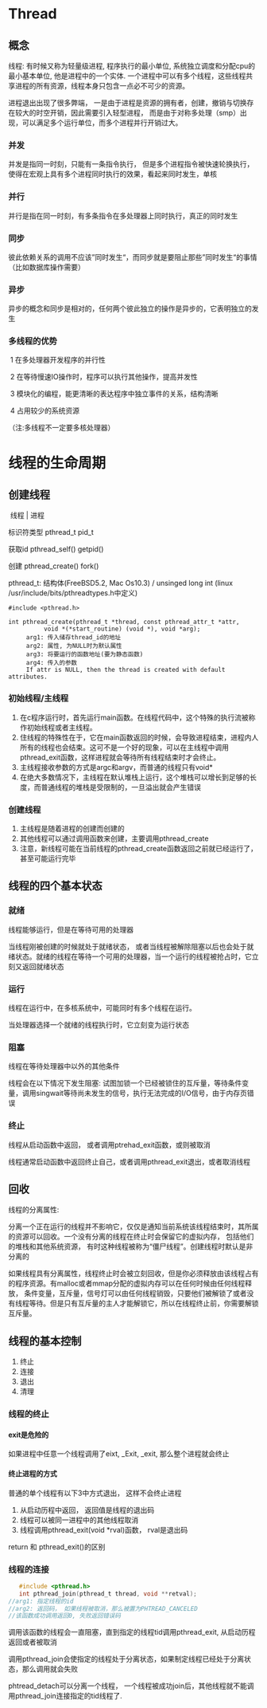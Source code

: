 # Thread

## 概念

线程: 有时候又称为轻量级进程, 程序执行的最小单位, 系统独立调度和分配cpu的最小基本单位, 他是进程中的一个实体. 一个进程中可以有多个线程，这些线程共享进程的所有资源，线程本身只包含一点必不可少的资源。



进程退出出现了很多弊端， 一是由于进程是资源的拥有者，创建，撤销与切换存在较大的时空开销，因此需要引入轻型进程， 而是由于对称多处理（smp）出现，可以满足多个运行单位，而多个进程并行开销过大。

### 并发

并发是指同一时刻，只能有一条指令执行， 但是多个进程指令被快速轮换执行，使得在宏观上具有多个进程同时执行的效果，看起来同时发生，单核



### 并行

并行是指在同一时刻，有多条指令在多处理器上同时执行，真正的同时发生



### 同步

彼此依赖关系的调用不应该”同时发生“，而同步就是要阻止那些”同时发生“的事情（比如数据库操作需要）



### 异步

异步的概念和同步是相对的，任何两个彼此独立的操作是异步的，它表明独立的发生



### 多线程的优势

​	1 在多处理器开发程序的并行性

​	2 在等待慢速IO操作时，程序可以执行其他操作，提高并发性

​	3 模块化的编程，能更清晰的表达程序中独立事件的关系，结构清晰

​	4 占用较少的系统资源

（注:多线程不一定要多核处理器）



# 线程的生命周期

## 创建线程

​                            线程                 |                进程

标识符类型       pthread_t                            pid_t

获取id              pthread_self()                     getpid()

创建                 pthread_create()                   fork()

pthread_t: 结构体(FreeBSD5.2, Mac Os10.3)      / unsinged long int (linux   /usr/include/bits/pthreadtypes.h中定义)  

	#include <pthread.h> 
	
	int pthread_create(pthread_t *thread, const pthread_attr_t *attr, 
	          void *(*start_routine) (void *), void *arg); 
	     arg1: 传入储存thread_id的地址 
	     arg2: 属性, 为NULL时为默认属性 
	     arg3: 将要运行的函数地址(要为静态函数) 
	     arg4: 传入的参数 
	     If attr is NULL, then the thread is created with default attributes.

### 初始线程/主线程

1. 在c程序运行时，首先运行main函数。在线程代码中，这个特殊的执行流被称作初始线程或者主线程。
2. 住线程的特殊性在于，它在main函数返回的时候，会导致进程结束，进程内人所有的线程也会结束。这可不是一个好的现象，可以在主线程中调用pthread_exit函数，这样进程就会等待所有线程结束时才会终止。
3. 主线程接收参数的方式是argc和argv，而普通的线程只有void*
4. 在绝大多数情况下，主线程在默认堆栈上运行，这个堆栈可以增长到足够的长度，而普通线程的堆栈是受限制的，一旦溢出就会产生错误



### 创建线程

1. 主线程是随着进程的创建而创建的
2. 其他线程可以通过调用函数来创建，主要调用pthread_create
3. 注意，新线程可能在当前线程的pthread_create函数返回之前就已经运行了，甚至可能运行完毕



## 线程的四个基本状态

### 就绪

线程能够运行，但是在等待可用的处理器

当线程刚被创建的时候就处于就绪状态， 或者当线程被解除阻塞以后也会处于就绪状态。就绪的线程在等待一个可用的处理器，当一个运行的线程被抢占时，它立刻又返回就绪状态

### 

### 运行

线程在运行中，在多核系统中，可能同时有多个线程在运行。

当处理器选择一个就绪的线程执行时，它立刻变为运行状态

### 阻塞

线程在等待处理器中以外的其他条件

线程会在以下情况下发生阻塞: 试图加锁一个已经被锁住的互斥量，等待条件变量，调用singwait等待尚未发生的信号，执行无法完成的I/O信号，由于内存页错误

### 终止

线程从启动函数中返回， 或者调用ptrehad_exit函数，或则被取消

线程通常启动函数中返回终止自己，或者调用pthread_exit退出，或者取消线程





## 回收

线程的分离属性:

分离一个正在运行的线程并不影响它，仅仅是通知当前系统该线程结束时，其所属的资源可以回收。一个没有分离的线程在终止时会保留它的虚拟内存， 包括他们的堆栈和其他系统资源， 有时这种线程被称为“僵尸线程”。创建线程时默认是非分离的

如果线程具有分离属性，线程终止时会被立刻回收，但是你必须释放由该线程占有的程序资源。有malloc或者mmap分配的虚拟内存可以在任何时候由任何线程释放， 条件变量，互斥量，信号灯可以由任何线程销毁，只要他们被解锁了或者没有线程等待。但是只有互斥量的主人才能解锁它，所以在线程终止前，你需要解锁互斥量。



## 线程的基本控制

1. 终止
2. 连接
3. 退出
4. 清理

### 线程的终止

#### exit是危险的

如果进程中任意一个线程调用了eixt, _Exit, _exit, 那么整个进程就会终止

#### 终止进程的方式

普通的单个线程有以下3中方式退出， 这样不会终止进程

1. 从启动历程中返回， 返回值是线程的退出码
2. 线程可以被同一进程中的其他线程取消
3. 线程调用pthread_exit(void *rval)函数， rval是退出码

return 和 pthread_exit()的区别

### 线程的连接

```c
   #include <pthread.h>
   int pthread_join(pthread_t thread, void **retval);
//arg1: 指定线程的id
//arg2: 返回码， 如果线程被取消，那么被置为PHTREAD_CANCELED
//该函数成功调用返回0, 失败返回错误码
```

调用该函数的线程会一直阻塞，直到指定的线程tid调用pthread_exit, 从启动历程返回或者被取消

调用pthread_join会使指定的线程处于分离状态，如果制定线程已经处于分离状态，那么调用就会失败

phtread_detach可以分离一个线程， 一个线程被成功join后，其他线程就不能调用pthread_join连接指定的tid线程了.